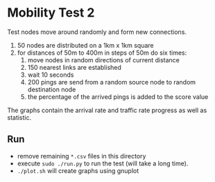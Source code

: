 # Mobility Test 2

Test nodes move around randomly and form new connections.

1. 50 nodes are distributed on a 1km x 1km square
2. for distances of 50m to 400m in steps of 50m do six times:
    1. move nodes in random directions of current distance
    2. 150 nearest links are established
    3. wait 10 seconds
    4. 200 pings are send from a random source node to random destination node
    5. the percentage of the arrived pings is added to the score value

The graphs contain the arrival rate and traffic rate progress as well as statistic.

## Run

* remove remaining `*.csv` files in this directory
* execute `sudo ./run.py` to run the test (will take a long time).
* `./plot.sh` will create graphs using gnuplot
